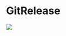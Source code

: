 # GitRelease
[![](https://jitpack.io/v/Pidsamhai/GitRelease.svg)](https://jitpack.io/#Pidsamhai/GitRelease)

